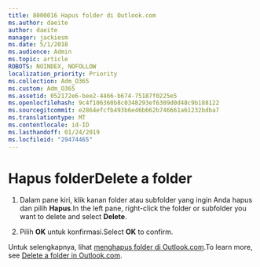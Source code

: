 ```yaml
---
title: 8000016 Hapus folder di Outlook.com
ms.author: daeite
author: daeite
manager: jackiesm
ms.date: 5/1/2018
ms.audience: Admin
ms.topic: article
ROBOTS: NOINDEX, NOFOLLOW
localization_priority: Priority
ms.collection: Adm_O365
ms.custom: Adm_O365
ms.assetid: 052172e6-bee2-4466-b674-75187f0225e5
ms.openlocfilehash: 9c4f106360b8c0348293ef6309d0d48c9b188122
ms.sourcegitcommit: e2864efcfb493b6e46b662b746661a61232bdba7
ms.translationtype: MT
ms.contentlocale: id-ID
ms.lasthandoff: 01/24/2019
ms.locfileid: "29474465"
---
```

# <a name="delete-a-folder"></a><span data-ttu-id="54645-102">Hapus folder</span><span class="sxs-lookup"><span data-stu-id="54645-102">Delete a folder</span></span>

1. <span data-ttu-id="54645-103">Dalam pane kiri, klik kanan folder atau subfolder yang ingin Anda hapus dan pilih **Hapus**.</span><span class="sxs-lookup"><span data-stu-id="54645-103">In the left pane, right-click the folder or subfolder you want to delete and select **Delete**.</span></span> 
    
2. <span data-ttu-id="54645-104">Pilih **OK** untuk konfirmasi.</span><span class="sxs-lookup"><span data-stu-id="54645-104">Select **OK** to confirm.</span></span> 
    
<span data-ttu-id="54645-105">Untuk selengkapnya, lihat [menghapus folder di Outlook.com](https://go.microsoft.com/fwlink/p/?linkid=873134).</span><span class="sxs-lookup"><span data-stu-id="54645-105">To learn more, see [Delete a folder in Outlook.com](https://go.microsoft.com/fwlink/p/?linkid=873134).</span></span>
  

